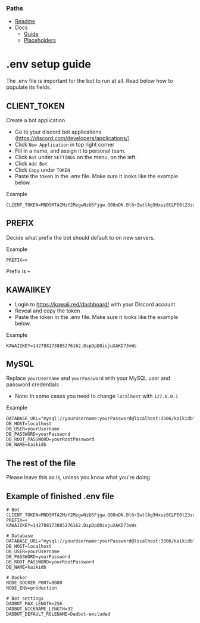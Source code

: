 ### Paths

-   [Readme](../README.md)
-   Docs
    -   [Guide](GUIDE.md)
    -   [Placeholders](docs/PLACEHOLDERS.md)

# .env setup guide

The .env file is important for the bot to run at all. Read below how to populate its fields.

## CLIENT_TOKEN

Create a bot application

-   Go to your discord bot applications (https://discord.com/developers/applications/)
-   Click `New Application` in top right corner
-   Fill in a name, and assign it to personal team.
-   Click `Bot` under `SETTINGS` on the menu, on the left.
-   Click `Add Bot`
-   Click `Copy` under `TOKEN`
-   Paste the token in the .env file. Make sure it looks like the example below.

Example

    CLIENT_TOKEN=MND5MTA2MzY2MzgwNzU5Fjgw.O08nDN.Bl6rIwtlAg9Hxuz8CLPD0l23sun

## PREFIX

Decide what prefix the bot should default to on new servers.

Example

    PREFIX=+

Prefix is `+`

## KAWAIIKEY

-   Login to https://kawaii.red/dashboard/ with your Discord account
-   Reveal and copy the token
-   Paste the token in the .env file. Make sure it looks like the example below.

Example

    KAWAIIKEY=142788173885276162.DspDpD0isjuXAKD73vWs

## MySQL

Replace `yourUsername` and `yourPassword` with your MySQL user and password credentials

-   Note: In some cases you need to change `localhost` with `127.0.0.1`

Example

    DATABASE_URL="mysql://yourUsername:yourPassword@localhost:3306/kaikidb"
    DB_HOST=localhost
    DB_USER=yourUsername
    DB_PASSWORD=yourPassword
    DB_ROOT_PASSWORD=yourRootPassword
    DB_NAME=kaikidb

## The rest of the file

Please leave this as is, unless you know what you're doing

## Example of finished .env file

    # Bot
    CLIENT_TOKEN=MND5MTA2MzY2MzgwNzU5Fjgw.O08nDN.Bl6rIwtlAg9Hxuz8CLPD0l23sun
    PREFIX=+
    KAWAIIKEY=142788173885276162.DspDpD0isjuXAKD73vWs

    # Database
    DATABASE_URL="mysql://yourUsername:yourPassword@localhost:3306/kaikidb"
    DB_HOST=localhost
    DB_USER=yourUsername
    DB_PASSWORD=yourPassword
    DB_ROOT_PASSWORD=yourRootPassword
    DB_NAME=kaikidb

    # Docker
    NODE_DOCKER_PORT=8080
    NODE_ENV=production

    # Bot settings
    DADBOT_MAX_LENGTH=256
    DADBOT_NICKNAME_LENGTH=32
    DADBOT_DEFAULT_ROLENAME=Dadbot-excluded
